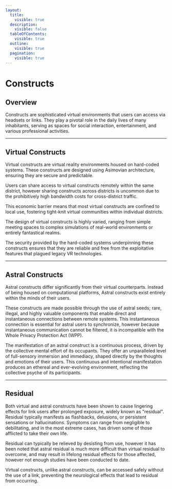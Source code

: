 ```yaml
---
layout:
  title:
    visible: true
  description:
    visible: false
  tableOfContents:
    visible: true
  outline:
    visible: true
  pagination:
    visible: true
---
```


# Constructs

## **Overview**

Constructs are sophisticated virtual environments that users can access via headsets or links. They play a pivotal role in the daily lives of many inhabitants, serving as spaces for social interaction, entertainment, and various professional activities.

***

## **Virtual Constructs**

Virtual constructs are virtual reality environments housed on hard-coded systems. These constructs are designed using Asimovian architecture, ensuring they are secure and predictable.

Users can share access to virtual constructs remotely within the same district, however sharing constructs across districts is uncommon due to the prohibitively high bandwidth costs for cross-district traffic.

This economic barrier means that most virtual constructs are confined to local use, fostering tight-knit virtual communities within individual districts.

The design of virtual constructs is highly varied, ranging from simple meeting spaces to complex simulations of real-world environments or entirely fantastical realms.&#x20;

The security provided by the hard-coded systems underpinning these constructs ensures that they are reliable and free from the exploitative features that plagued legacy VR technologies.

***

## **Astral Constructs**

Astral constructs differ significantly from their virtual counterparts. Instead of being housed on computational platforms, Astral constructs exist entirely within the minds of their users.&#x20;

These constructs are made possible through the use of astral seeds; rare, illegal, and highly valuable components that enable direct and instantaneous connections between remote systems. This instantaneous connection is essential for astral users to synchronize, however because instantaneous communication cannot be filtered, it is incompatible with the Whole Privacy Protection Act (WPP).

The manifestation of an astral construct is a continuous process, driven by the collective mental effort of its occupants. They offer an unparalleled level of full-sensory immersion and immediacy,  shaped directly by the thoughts and emotions of their users. This continuous and intentional manifestation produces an ethereal and ever-evolving environment, reflecting the collective psyche of its participants.

***

## Residual

Both virtual and astral constructs have been shown to cause lingering effects for link users after prolonged exposure, widely known as "residual". Residual typically manifests as flashbacks, delusions, or persistent sensations or hallucinations. Symptoms can range from negligible to debilitating, and in the most extreme cases, has driven some of those afflicted to take their own life.

Residual can typically be relieved by desisting from use, however it has been noted that astral residual is much more difficult than virtual residual to overcome, and may result in lifelong residual effects for those affected, however not enough studies have been conducted to date.

Virtual constructs, unlike astral constructs, can be accessed safely without the use of a link, preventing the neurological effects that lead to residual from occurring.
